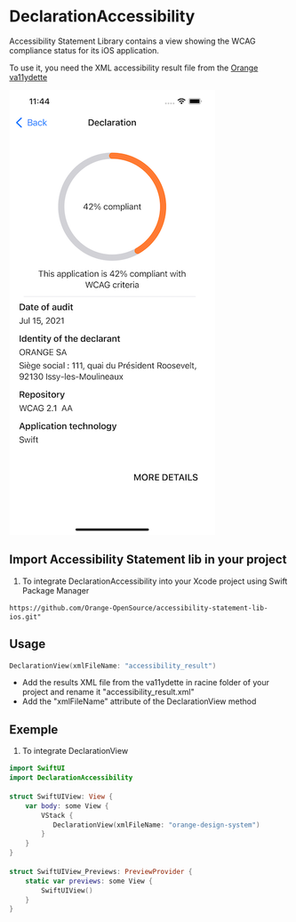 # DeclarationAccessibility

Accessibility Statement Library contains a view showing the WCAG compliance status for its iOS application.

To use it, you need the XML accessibility result file from the [Orange va11ydette](https://la-va11ydette.orange.com/)

![Accessibility statement screen](preview_accessibility_statement.png)


Import Accessibility Statement lib in your project
------

1. To integrate DeclarationAccessibility into your Xcode project using Swift Package Manager

```
https://github.com/Orange-OpenSource/accessibility-statement-lib-ios.git"
```


Usage
-----
```swift
DeclarationView(xmlFileName: "accessibility_result")
```

* Add the results XML file from the va11ydette in racine folder of your project and rename it "accessibility_result.xml"
* Add the "xmlFileName" attribute of the DeclarationView method



Exemple
-----

1. To integrate DeclarationView
```swift
import SwiftUI
import DeclarationAccessibility

struct SwiftUIView: View {
    var body: some View {
        VStack {
           DeclarationView(xmlFileName: "orange-design-system")
        }
    }
}

struct SwiftUIView_Previews: PreviewProvider {
    static var previews: some View {
        SwiftUIView()
    }
}
```


